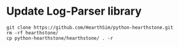 # Update Log-Parser library

```
git clone https://github.com/HearthSim/python-hearthstone.git
rm -rf hearthstone/
cp python-hearthstone/hearthstone/ . -r
```
